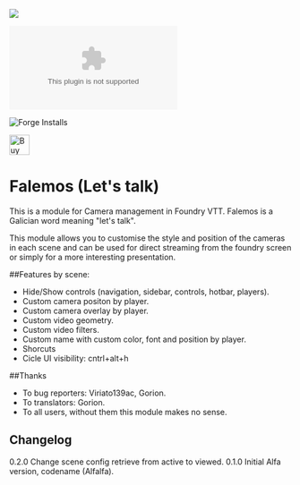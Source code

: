 ![](https://img.shields.io/badge/Foundry-v0.7.9-informational)
<!--- Downloads @ Latest Badge -->
![Latest Release Download Count](https://img.shields.io/github/downloads/jvir/foundry-falemos/latest/module.zip)

<!--- Forge Bazaar Install % Badge -->
![Forge Installs](https://img.shields.io/badge/dynamic/json?label=Forge%20Installs&query=package.installs&suffix=%25&url=https%3A%2F%2Fforge-vtt.com%2Fapi%2Fbazaar%2Fpackage%2Ffalemos&colorB=4aa94a)

<a href='https://ko-fi.com/C0C43ZT90' target='_blank'><img height='36' style='border:0px;height:36px;' src='https://cdn.ko-fi.com/cdn/kofi2.png?v=2' border='0' alt='Buy Me a Coffee at ko-fi.com' /></a>

# Falemos (Let's talk)

This is a module for Camera management in Foundry VTT. Falemos is a Galician word meaning "let's talk".

This module allows you to customise the style and position of the cameras in each scene and can be used for direct streaming from the foundry screen or simply for a more interesting presentation.

##Features by scene:
- Hide/Show controls (navigation, sidebar, controls, hotbar, players).
- Custom camera positon by player.
- Custom camera overlay by player.
- Custom video geometry.
- Custom video filters.
- Custom name with custom color, font and position by player.
- Shorcuts
 - Cicle UI visibility: cntrl+alt+h


##Thanks

- To bug reporters: Viriato139ac, Gorion.
- To translators: Gorion.
- To all users, without them this module makes no sense.

## Changelog

0.2.0 Change scene config retrieve from active to viewed.
0.1.0 Initial Alfa version, codename (Alfalfa).

